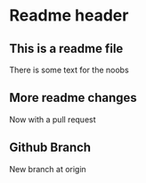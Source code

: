 # Readme header
## This is a readme file

  There is some text for the noobs

## More readme changes

  Now with a pull request

## Github Branch

  New branch at origin
